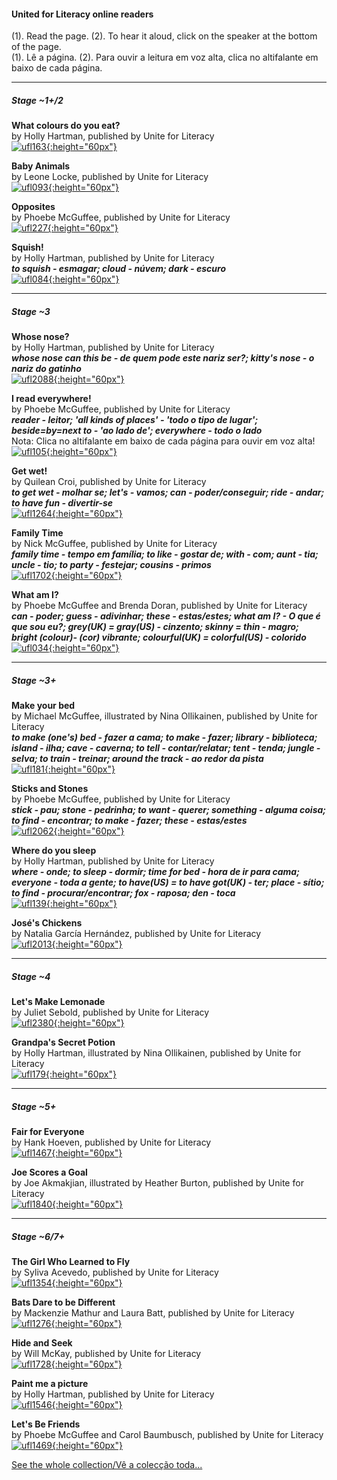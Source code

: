 #### United for Literacy online readers

(1). Read the page. (2). To hear it aloud, click on the speaker at the bottom of the page.  
(1). Lê a página. (2). Para ouvir a leitura em voz alta, clica no altifalante em baixo de cada página.  

***
##### Stage ~1+/2  

**What colours do you eat?**   
by Holly Hartman, published by Unite for Literacy  
[![ufl163](https://1blockatatime.github.io/English/images2/ufl163.png){:height="60px"}](https://uniteforliteracy.com/unite/eat/book?BookId=163)  

**Baby Animals**   
by Leone Locke, published by Unite for Literacy  
[![ufl093](https://1blockatatime.github.io/English/images2/ufl093.png){:height="60px"}](https://www.uniteforliteracy.com/unite/allanimals/book?BookId=93)  

**Opposites**   
by Phoebe McGuffee, published by Unite for Literacy    
[![ufl227](https://1blockatatime.github.io/English/images2/ufl227.png){:height="60px"}](https://www.uniteforliteracy.com/free-books-online/kindergarten-books/shelf3/book?BookId=227)  

**Squish!**   
by Holly Hartman, published by Unite for Literacy  
***to squish - esmagar; cloud - núvem; dark - escuro***  
[![ufl084](https://1blockatatime.github.io/English/images2/ufl084.png){:height="60px"}](https://www.uniteforliteracy.com/free-books-online/home/play/book?BookId=84)  

***

##### Stage ~3

**Whose nose?**   
by Holly Hartman, published by Unite for Literacy   
***whose nose can this be - de quem pode este nariz ser?; kitty's nose - o nariz do gatinho***  
[![ufl2088](https://1blockatatime.github.io/English/images2/ufl2088.png){:height="60px"}](https://www.uniteforliteracy.com/unite/allanimals/book?BookId=2088)

**I read everywhere!**   
by Phoebe McGuffee, published by Unite for Literacy  
***reader - leitor; 'all kinds of places' - 'todo o tipo de lugar'; beside=by=next to - 'ao lado de'; everywhere - todo o lado***  
Nota: Clica no altifalante em baixo de cada página para ouvir em voz alta!  
[![ufl105](https://1blockatatime.github.io/English/images2/ufl105.png){:height="60px"}](https://www.uniteforliteracy.com/unite/words/book?BookId=105)  

**Get wet!**   
by Quilean Croi, published by Unite for Literacy   
***to get wet - molhar se; let's - vamos; can - poder/conseguir; ride - andar; to have fun - divertir-se***   
[![ufl1264](https://1blockatatime.github.io/English/images2/ufl1264.png){:height="60px"}](https://www.uniteforliteracy.com/free-books-online/home/play/book?BookId=1264)  

**Family Time**   
by Nick McGuffee, published by Unite for Literacy    
***family time - tempo em família; to like - gostar de; with - com; aunt - tia; uncle - tio; to party - festejar; cousins - primos***  
[![ufl1702](https://1blockatatime.github.io/English/images2/ufl1702.png){:height="60px"}](
https://www.uniteforliteracy.com/free-books-online/kindergarten-books/kidschildren/book?BookId=1702)  

**What am I?**   
by Phoebe McGuffee and Brenda Doran, published by Unite for Literacy     
***can - poder; guess - adivinhar; these - estas/estes; what am I? - O que é que sou eu?; grey(UK) = gray(US) - cinzento; skinny = thin - magro; bright (colour)- (cor) vibrante; colourful(UK) = colorful(US) - colorido***  
[![ufl034](https://1blockatatime.github.io/English/images2/ufl034.png){:height="60px"}](https://www.uniteforliteracy.com/unite/allanimals/book?BookId=34)  

***

##### Stage ~3+

**Make your bed**   
by Michael McGuffee, illustrated by Nina Ollikainen, published by Unite for Literacy   
***to make (one's) bed - fazer a cama; to make - fazer; library - biblioteca; island - ilha; cave - caverna; to tell - contar/relatar; tent - tenda; jungle - selva; to train - treinar; around the track - ao redor da pista***   
[![ufl181](https://1blockatatime.github.io/English/images2/ufl181.png){:height="60px"}](https://www.uniteforliteracy.com/free-books-online/home/family/book?BookId=181)   

**Sticks and Stones**   
by Phoebe McGuffee, published by Unite for Literacy  
***stick - pau; stone - pedrinha; to want - querer; something - alguma coisa; to find - encontrar; to make - fazer; these - estas/estes***  
[![ufl2062](https://1blockatatime.github.io/English/images2/ufl2062.png){:height="60px"}](https://www.uniteforliteracy.com/free-books-online/home/play/book?BookId=2062)  

**Where do you sleep**   
by Holly Hartman, published by Unite for Literacy  
***where - onde; to sleep - dormir; time for bed - hora de ir para cama; everyone - toda a gente; to have(US) = to have got(UK) - ter; place - sítio; to find - procurar/encontrar; fox - raposa; den - toca***  
[![ufl139](https://1blockatatime.github.io/English/images2/ufl139.png){:height="60px"}](https://www.uniteforliteracy.com/unite/allanimals/book?BookId=139)  

**José's Chickens**   
by Natalia García Hernández, published by Unite for Literacy   
[![ufl2013](https://1blockatatime.github.io/English/images2/ufl2013.png){:height="60px"}](https://www.uniteforliteracy.com/unite/math/book?BookId=2013)   

***

##### Stage ~4

**Let's Make Lemonade**   
by Juliet Sebold, published by Unite for Literacy  
[![ufl2380](https://1blockatatime.github.io/English/images2/ufl2380.png){:height="60px"}](https://www.uniteforliteracy.com/unite/eat/book?BookId=2380)  

**Grandpa's Secret Potion**   
by Holly Hartman, illustrated by Nina Ollikainen, published by Unite for Literacy   
[![ufl179](https://1blockatatime.github.io/English/images2/ufl179.png){:height="60px"}](https://www.uniteforliteracy.com/free-books-online/home/family/book?BookId=179)   

***

##### Stage ~5+

**Fair for Everyone**   
by Hank Hoeven, published by Unite for Literacy   
[![ufl1467](https://1blockatatime.github.io/English/images2/ufl1467.png){:height="60px"}](https://www.uniteforliteracy.com/free-books-online/home/friends/book?BookId=1467)  

**Joe Scores a Goal**   
by Joe Akmakjian, illustrated by Heather Burton, published by Unite for Literacy  
[![ufl1840](https://1blockatatime.github.io/English/images2/ufl1840.png){:height="60px"}](https://www.uniteforliteracy.com/free-books-online/home/featured/book?BookId=1840)  

***

##### Stage ~6/7+

**The Girl Who Learned to Fly**   
by Syliva Acevedo, published by Unite for Literacy   
[![ufl1354](https://1blockatatime.github.io/English/images2/ufl1354.png){:height="60px"}](https://www.uniteforliteracy.com/free-books-online/home/community/book?BookId=1276)    

**Bats Dare to be Different**   
by Mackenzie Mathur and Laura Batt, published by Unite for Literacy   
[![ufl1276](https://1blockatatime.github.io/English/images2/ufl1276.png){:height="60px"}](https://www.uniteforliteracy.com/unite/mammals/book?BookId=1354)

**Hide and Seek**   
by Will McKay, published by Unite for Literacy   
[![ufl1728](https://1blockatatime.github.io/English/images2/ufl1728.png){:height="60px"}](https://www.uniteforliteracy.com/unite/allanimals/book?BookId=1728)  

**Paint me a picture**    
by Holly Hartman, published by Unite for Literacy   
[![ufl1546](https://1blockatatime.github.io/English/images2/ufl1546.png){:height="60px"}](https://www.uniteforliteracy.com/free-books-online/home/play/book?BookId=1546)  

**Let's Be Friends**    
by Phoebe McGuffee and Carol Baumbusch, published by Unite for Literacy   
[![ufl1469](https://1blockatatime.github.io/English/images2/ufl1469.png){:height="60px"}](https://www.uniteforliteracy.com/free-books-online/home/friends/book?BookId=1469)  

[See the whole collection/Vê a colecção toda...](https://www.uniteforliteracy.com/)  
